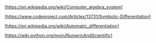 [https://en.wikipedia.org/wiki/Computer_algebra_system]

[https://www.codeproject.com/Articles/13731/Symbolic-Differentiation]

[https://en.wikipedia.org/wiki/Automatic_differentiation]

[https://wiki.python.org/moin/NumericAndScientific]